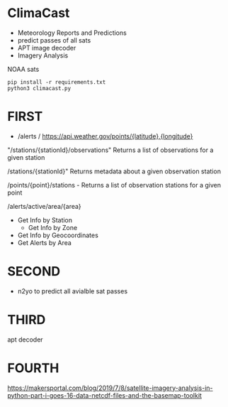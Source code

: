 # ClimaCast

- Meteorology Reports and Predictions
- predict passes of all sats
- APT image decoder
- Imagery Analysis


NOAA sats


```
pip install -r requirements.txt
python3 climacast.py
```


# FIRST

- /alerts
/ https://api.weather.gov/points/{latitude},{longitude}


"/stations/{stationId}/observations" Returns a list of observations for a given station

/stations/{stationId}" Returns metadata about a given observation station

/points/{point}/stations - Returns a list of observation stations for a given point

/alerts/active/area/{area}

- Get Info by Station
    - Get Info by Zone
- Get Info by Geocoordinates
- Get Alerts by Area


# SECOND

- n2yo to predict all avialble sat passes


# THIRD

apt decoder

# FOURTH

https://makersportal.com/blog/2019/7/8/satellite-imagery-analysis-in-python-part-i-goes-16-data-netcdf-files-and-the-basemap-toolkit